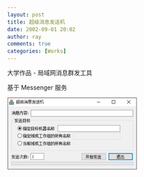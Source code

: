 ```yaml
---
layout: post
title: 超级消息发送机
date: 2002-09-01 20:02
author: ray
comments: true
categories: [Works]
---
```

大学作品 - 局域网消息群发工具

基于 Messenger 服务

<!--more-->


<a href="/assets/2016/02/Screen-Shot-2016-02-01-at-8.01.58-PM.png" rel="attachment wp-att-83"><img class="alignnone size-medium wp-image-83" src="/assets/2016/02/Screen-Shot-2016-02-01-at-8.01.58-PM-300x167.png" alt="Screen Shot 2016-02-01 at 8.01.58 PM" width="300" height="167" /></a>
